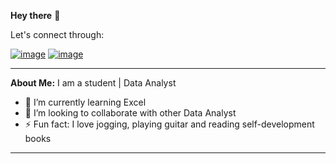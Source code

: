 
**Hey there** 👋

Let's connect through:

[![image](https://user-images.githubusercontent.com/105968664/222836608-08b821e4-5d45-4da1-be97-66dcc254a264.png)](https://www.linkedin.com/in/peter-oluwagbemiga/) [![image](https://user-images.githubusercontent.com/105968664/222836436-91a1d1e4-41fe-4c09-8bd2-31dbc786427d.png)](https://twitter.com/oluwagbemigaptr)

---
**About Me:**
I am a student | Data Analyst

- 🌱 I’m currently learning Excel
- 👯 I’m looking to collaborate with other Data Analyst 
- ⚡ Fun fact: I love jogging, playing guitar and reading self-development books
---

<!--
**oluwagbemigaptr/oluwagbemigaptr** is a ✨ _special_ ✨ repository because its `README.md` (this file) appears on your GitHub profile.
-->
